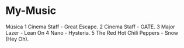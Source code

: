 # My-Music
Música
1 Cinema Staff - Great Escape.
2 Cinema Staff - GATE.
3 Major Lazer - Lean On
4 Nano - Hysteria.
5 The Red Hot Chili Peppers - Snow (Hey Oh).
